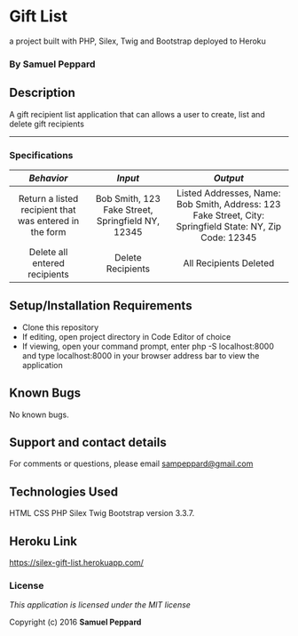 # Gift List

a project built with PHP, Silex, Twig and Bootstrap deployed to Heroku

### By **Samuel Peppard**

## Description

A gift recipient list application that can allows a user to create, list and delete gift recipients

----
### **Specifications**
| _Behavior_ | _Input_ | _Output_ |
|:---------------------------------------------------------------------:|:---------------------------------------------------------------------------:|:-------------------------------------------------------------------------------------------------------------------:|
| Return a listed recipient that was entered in the form | Bob Smith, 123 Fake Street, Springfield NY, 12345 | Listed Addresses, Name: Bob Smith, Address: 123 Fake Street, City: Springfield  State: NY, Zip Code: 12345 |
| Delete all entered recipients | Delete Recipients | All Recipients Deleted |

## Setup/Installation Requirements

* Clone this repository
* If editing, open project directory in Code Editor of choice
* If viewing, open your command prompt, enter php -S localhost:8000 and type localhost:8000 in your browser address bar to view the application

## Known Bugs

No known bugs.

## Support and contact details

For comments or questions, please email sampeppard@gmail.com

## Technologies Used

HTML
CSS
PHP
Silex
Twig
Bootstrap version 3.3.7.

## Heroku Link

https://silex-gift-list.herokuapp.com/

### License

*This application is licensed under the MIT license*

Copyright (c) 2016 **Samuel Peppard**
